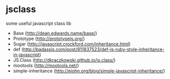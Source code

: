 # jsclass

some useful javascript class lib

* Base      (http://dean.edwards.name/base/)
* Prototype (http://prototypejs.org/)
* Sugar     (http://javascript.crockford.com/inheritance.html)
* def       (http://badassjs.com/post/811837523/def-js-ruby-style-inheritance-in-javascript)
* JS.Class  (http://dkraczkowski.github.io/js.class/)
* mootools  (http://mootools.net/)
* simple-inheritance (http://ejohn.org/blog/simple-javascript-inheritance/)